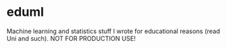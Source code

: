 # eduml
Machine learning and statistics stuff I wrote for educational reasons (read Uni and such). NOT FOR PRODUCTION USE!
